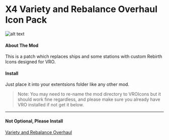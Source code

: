 # X4 Variety and Rebalance Overhaul Icon Pack
![alt text](https://i.imgur.com/UQMkPbv.png "Galaxy Map Icons: Oooo Fancy")
#### About The Mod
This is a patch which replaces ships and some stations with custom Rebirth Icons designed for VRO.
#### Install
Just place it into your extentsions folder like any other mod.
>Note: You may need to re-name the mod directory to VROIcons but it should work fine regardless, and please make sure you already have VRO installed if not get it below.
***
#### Not Optional, Please Install
[Variety and Rebalance Overhaul](https://github.com/Shuul/VRO) 

